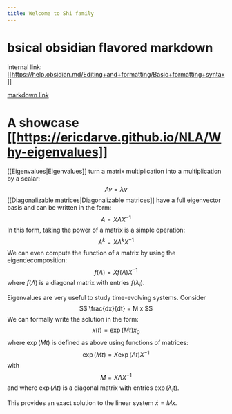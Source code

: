 ```yaml
---
title: Welcome to Shi family
---
```


<!-- This is a blank Quartz installation.
See the [documentation](https://quartz.jzhao.xyz) for how to get started.
-->
# bsical obsidian flavored markdown
internal link: [[https://help.obsidian.md/Editing+and+formatting/Basic+formatting+syntax]]

[markdown link](https://help.obsidian.md/Editing+and+formatting/Basic+formatting+syntax)

# A showcase [[https://ericdarve.github.io/NLA/Why-eigenvalues]]
[[Eigenvalues|Eigenvalues]] turn a matrix multiplication into a multiplication by a scalar:
$$
A v = \lambda v
$$
[[Diagonalizable matrices|Diagonalizable matrices]] have a full eigenvector basis and can be written in the form:
$$
A = X \Lambda X^{-1}
$$
In this form, taking the power of a matrix is a simple operation:
$$
A^k = X \Lambda^k X^{-1}
$$
We can even compute the function of a matrix by using the eigendecomposition:
$$
f(A) = X f(\Lambda) X^{-1}
$$
where $f(\Lambda)$ is a diagonal matrix with entries $f(\lambda_i)$.

Eigenvalues are very useful to study time-evolving systems. Consider
$$
\frac{dx}{dt} = M x
$$
We can formally write the solution in the form:
$$
x(t) = \exp(Mt) x_0
$$
where $\exp(Mt)$ is defined as above using functions of matrices:
$$
\exp(Mt) = X \exp(\Lambda t) X^{-1}
$$
with
$$
M = X \Lambda X^{-1}
$$
and where $\exp(\Lambda t)$ is a diagonal matrix with entries $\exp(\lambda_i t)$.

This provides an exact solution to the linear system $\dot{x} = Mx$.
